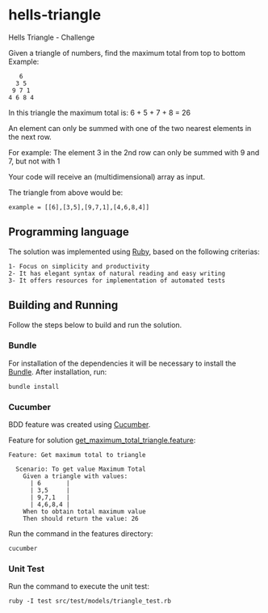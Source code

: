 # hells-triangle

Hells Triangle - Challenge

Given a triangle of numbers, find the maximum total from top to bottom
Example:

       6
      3 5
     9 7 1
    4 6 8 4
  
In this triangle the maximum total is: 6 + 5 + 7 + 8 = 26

An element can only be summed with one of the two nearest elements in the next row.

For example: The element 3 in the 2nd row can only be summed with 9 and 7, but not with 1

Your code will receive an (multidimensional) array as input.

The triangle from above would be:

    example = [[6],[3,5],[9,7,1],[4,6,8,4]]
    
## Programming language

The solution was implemented using [Ruby](https://www.ruby-lang.org), based on the following criterias:

    1- Focus on simplicity and productivity
    2- It has elegant syntax of natural reading and easy writing
    3- It offers resources for implementation of automated tests

## Building and Running

Follow the steps below to build and run the solution. 

### Bundle

For installation of the dependencies it will be necessary to install the [Bundle](http://bundler.io/). After installation, run:
    
    bundle install

### Cucumber

BDD feature was created using [Cucumber](https://cucumber.io/). 

Feature for solution [get_maximum_total_triangle.feature](https://github.com/savioroney/hells-triangle/blob/master/src/test/features/get_maximum_total_triangle/get_maximum_total_triangle.feature):

    Feature: Get maximum total to triangle
    
      Scenario: To get value Maximum Total
        Given a triangle with values:
          | 6       |
          | 3,5     |
          | 9,7,1   |
          | 4,6,8,4 |
        When to obtain total maximum value
        Then should return the value: 26


Run the command in the features directory:

    cucumber

### Unit Test

Run the command to execute the unit test:

    ruby -I test src/test/models/triangle_test.rb
